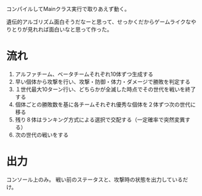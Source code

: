 コンパイルしてMainクラス実行で取りあえず動く。

遺伝的アルゴリズム面白そうだなーと思って、せっかくだからゲームライクなやりとりが見れれば面白いなと思って作った。

# 流れ

1. アルファチーム、ベータチームそれぞれ10体ずつ生成する
1. 早い個体から攻撃を行い、攻撃・防御・体力・ダメージで勝敗を判定する
1. １世代最大10ターン行い、どちらかが全滅した時点でその世代を戦いを終了する
1. 個体ごとの勝敗数を基に各チームそれぞれ優秀な個体を２体ずつ次の世代に移る
1. 残り８体はランキング方式による選択で交配する（一定確率で突然変異する）
1. 次の世代の戦いをする

# 出力

コンソール上のみ。
戦い前のステータスと、攻撃時の状態を出力しているだけ。


